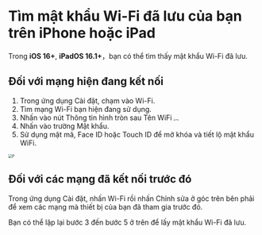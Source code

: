 # Tìm mật khẩu Wi-Fi đã lưu của bạn trên iPhone hoặc iPad

Trong **iOS 16+**, **iPadOS 16.1+**，bạn có thể tìm thấy mật khẩu Wi-Fi đã lưu.

## Đối với mạng hiện đang kết nối

1. Trong ứng dụng Cài đặt, chạm vào Wi-Fi.
2. Tìm mạng Wi-Fi bạn hiện đang sử dụng.
3. Nhấn vào nút Thông tin hình tròn sau Tên WiFi <img src="https://support.apple.com/library/content/dam/edam/applecare/images/en_US/iOS/ios-16-info-circle-blue-hollow.png" alt="img" style="zoom:25%;" />
4. Nhấn vào trường Mật khẩu.
5. Sử dụng mật mã, Face ID hoặc Touch ID để mở khóa và tiết lộ mật khẩu WiFi.

<img src="https://support.apple.com/library/content/dam/edam/applecare/images/en_US/iOS/ios-16-iphone-14-pro-wifi-name-more-info-password-on-tap.png" alt="P" style="zoom:50%;" />



## Đối với các mạng đã kết nối trước đó

Trong ứng dụng Cài đặt, nhấn Wi-Fi rồi nhấn Chỉnh sửa ở góc trên bên phải để xem các mạng mà thiết bị của bạn đã tham gia trước đó.

Bạn có thể lặp lại bước 3 đến bước 5 ở trên để lấy mật khẩu Wi-Fi đã lưu.








